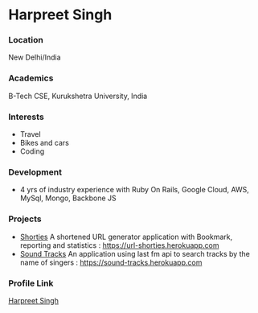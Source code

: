 # Harpreet Singh

### Location

New Delhi/India

### Academics

B-Tech CSE, Kurukshetra University, India

### Interests

- Travel
- Bikes and cars
- Coding

### Development

- 4 yrs of industry experience with Ruby On Rails, Google Cloud, AWS, MySql, Mongo, Backbone JS

### Projects

- [Shorties](https://github.com/dare-rider/url_shortener) A shortened URL generator application with Bookmark, reporting and statistics : https://url-shorties.herokuapp.com
- [Sound Tracks](https://github.com/dare-rider/sound_tracks) An application using last fm api to search tracks by the name of singers : https://sound-tracks.herokuapp.com

### Profile Link

[Harpreet Singh](https://github.com/dare-rider)
